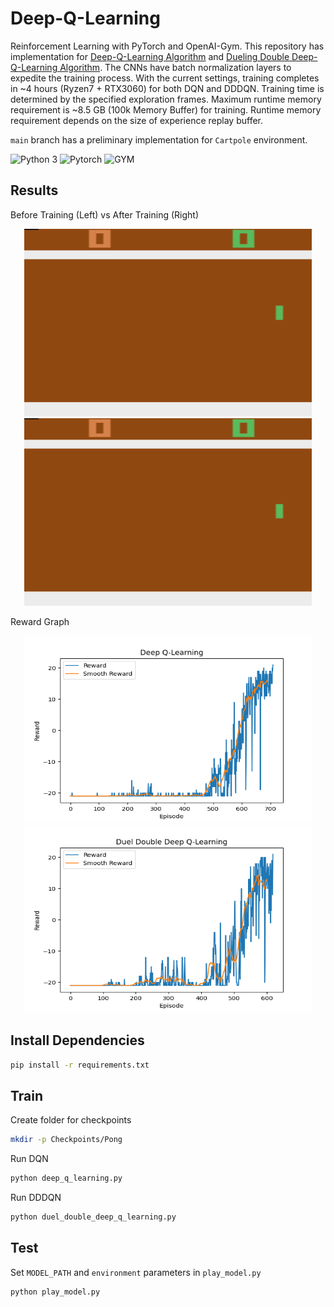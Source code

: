 # Deep-Q-Learning
 Reinforcement Learning with PyTorch and OpenAI-Gym. This repository has implementation for [Deep-Q-Learning Algorithm](https://arxiv.org/abs/1312.5602) and [Dueling Double Deep-Q-Learning Algorithm](https://arxiv.org/abs/1511.06581). The CNNs have batch normalization layers to expedite the training process. With the current settings, training completes in ~4 hours (Ryzen7 + RTX3060) for both DQN and DDDQN. Training time is determined by the specified exploration frames. Maximum runtime memory requirement is ~8.5 GB (100k Memory Buffer) for training. Runtime memory requirement depends on the size of experience replay buffer. <br/>

 `main` branch has a preliminary implementation for `Cartpole` environment.

![Python 3](https://img.shields.io/badge/Python-3-yellow.svg)
![Pytorch](https://img.shields.io/badge/Pytorch-1.13-orange.svg)
![GYM](https://img.shields.io/badge/GYM-0.19-turquoise.svg)

## Results
Before Training (Left) vs After Training (Right)
<p align="center">
  <img width="460" height="300" src="Results/atari_not_trained.gif">
  <img width="460" height="300" src="Results/atari_trained.gif">
</p>

Reward Graph
<p align="center">
  <img width="460" height="300" src="Results/res_valid_dqn.png">
  <img width="460" height="300" src="Results/res_valid_dddqn.png">
</p>

## Install Dependencies
```bash
pip install -r requirements.txt
```

## Train 
Create folder for checkpoints
```bash
mkdir -p Checkpoints/Pong
```
Run DQN
```bash
python deep_q_learning.py
```
Run DDDQN
```bash
python duel_double_deep_q_learning.py
```

## Test
Set `MODEL_PATH` and `environment` parameters in `play_model.py`
```bash
python play_model.py
```